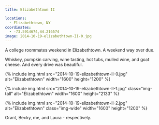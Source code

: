 ```yaml
---
title: Elizabethtown II

locations:
  - Elizabethtown, NY
coordinates:
  - -73.5914674,44.216574
image: 2014-10-19-elizabethtown-II-0.jpg
---
```


A college roommates weekend in Elizabethtown. A weekend way over due.

Whiskey, pumpkin carving, wine tasting, hot tubs, mulled wine, and goat cheese. And every drive was beautiful.

<div class="photos">

{% include img.html src="2014-10-19-elizabethtown-II-0.jpg"  alt="Elizabethtown" width="1600" height="1200" %}

{% include img.html src="2014-10-19-elizabethtown-II-1.jpg" class="img-tall" alt="Elizabethtown" width="1600" height="2133" %}

{% include img.html src="2014-10-19-elizabethtown-II-2.jpg" alt="Elizabethtown" class="img-wide" width="1600" height="1200" %}

<p>Grant, Becky, me, and Laura - respectively.</p>
</div>

